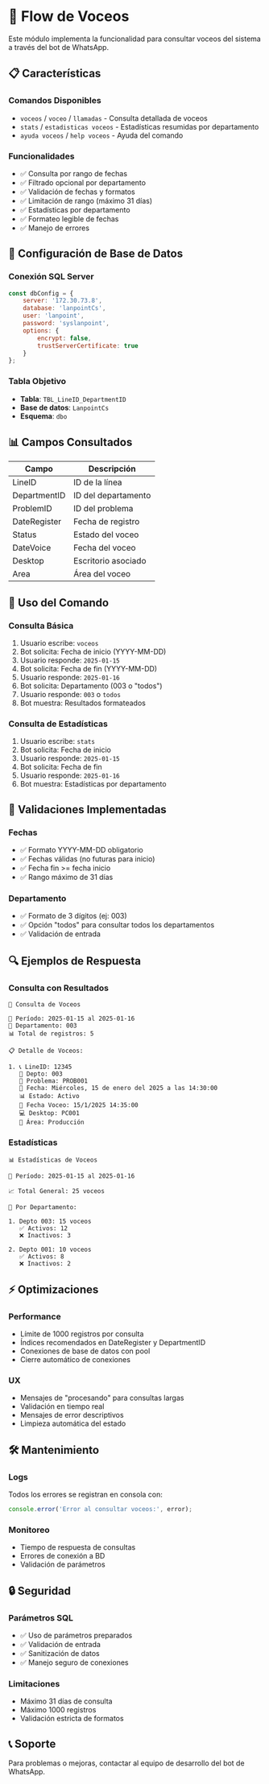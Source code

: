 # 🎤 Flow de Voceos

Este módulo implementa la funcionalidad para consultar voceos del sistema a través del bot de WhatsApp.

## 📋 Características

### Comandos Disponibles
- `voceos` / `voceo` / `llamadas` - Consulta detallada de voceos
- `stats` / `estadisticas voceos` - Estadísticas resumidas por departamento
- `ayuda voceos` / `help voceos` - Ayuda del comando

### Funcionalidades
- ✅ Consulta por rango de fechas
- ✅ Filtrado opcional por departamento
- ✅ Validación de fechas y formatos
- ✅ Limitación de rango (máximo 31 días)
- ✅ Estadísticas por departamento
- ✅ Formateo legible de fechas
- ✅ Manejo de errores

## 🔧 Configuración de Base de Datos

### Conexión SQL Server
```javascript
const dbConfig = {
    server: '172.30.73.8',
    database: 'lanpointCs',
    user: 'lanpoint',
    password: 'syslanpoint',
    options: {
        encrypt: false,
        trustServerCertificate: true
    }
};
```

### Tabla Objetivo
- **Tabla**: `TBL_LineID_DepartmentID`
- **Base de datos**: `LanpointCs`
- **Esquema**: `dbo`

## 📊 Campos Consultados

| Campo | Descripción |
|-------|-------------|
| LineID | ID de la línea |
| DepartmentID | ID del departamento |
| ProblemID | ID del problema |
| DateRegister | Fecha de registro |
| Status | Estado del voceo |
| DateVoice | Fecha del voceo |
| Desktop | Escritorio asociado |
| Area | Área del voceo |

## 🚀 Uso del Comando

### Consulta Básica
1. Usuario escribe: `voceos`
2. Bot solicita: Fecha de inicio (YYYY-MM-DD)
3. Usuario responde: `2025-01-15`
4. Bot solicita: Fecha de fin (YYYY-MM-DD)
5. Usuario responde: `2025-01-16`
6. Bot solicita: Departamento (003 o "todos")
7. Usuario responde: `003` o `todos`
8. Bot muestra: Resultados formateados

### Consulta de Estadísticas
1. Usuario escribe: `stats`
2. Bot solicita: Fecha de inicio
3. Usuario responde: `2025-01-15`
4. Bot solicita: Fecha de fin
5. Usuario responde: `2025-01-16`
6. Bot muestra: Estadísticas por departamento

## 📝 Validaciones Implementadas

### Fechas
- ✅ Formato YYYY-MM-DD obligatorio
- ✅ Fechas válidas (no futuras para inicio)
- ✅ Fecha fin >= fecha inicio
- ✅ Rango máximo de 31 días

### Departamento
- ✅ Formato de 3 dígitos (ej: 003)
- ✅ Opción "todos" para consultar todos los departamentos
- ✅ Validación de entrada

## 🔍 Ejemplos de Respuesta

### Consulta con Resultados
```
🎤 Consulta de Voceos

📅 Período: 2025-01-15 al 2025-01-16
🏢 Departamento: 003
📊 Total de registros: 5

📋 Detalle de Voceos:

1. 📞 LineID: 12345
   🏢 Depto: 003
   🔧 Problema: PROB001
   📅 Fecha: Miércoles, 15 de enero del 2025 a las 14:30:00
   📊 Estado: Activo
   🎤 Fecha Voceo: 15/1/2025 14:35:00
   💻 Desktop: PC001
   📍 Área: Producción
```

### Estadísticas
```
📊 Estadísticas de Voceos

📅 Período: 2025-01-15 al 2025-01-16

📈 Total General: 25 voceos

🏢 Por Departamento:

1. Depto 003: 15 voceos
   ✅ Activos: 12
   ❌ Inactivos: 3

2. Depto 001: 10 voceos
   ✅ Activos: 8
   ❌ Inactivos: 2
```

## ⚡ Optimizaciones

### Performance
- Límite de 1000 registros por consulta
- Índices recomendados en DateRegister y DepartmentID
- Conexiones de base de datos con pool
- Cierre automático de conexiones

### UX
- Mensajes de "procesando" para consultas largas
- Validación en tiempo real
- Mensajes de error descriptivos
- Limpieza automática del estado

## 🛠️ Mantenimiento

### Logs
Todos los errores se registran en consola con:
```javascript
console.error('Error al consultar voceos:', error);
```

### Monitoreo
- Tiempo de respuesta de consultas
- Errores de conexión a BD
- Validación de parámetros

## 🔒 Seguridad

### Parámetros SQL
- ✅ Uso de parámetros preparados
- ✅ Validación de entrada
- ✅ Sanitización de datos
- ✅ Manejo seguro de conexiones

### Limitaciones
- Máximo 31 días de consulta
- Máximo 1000 registros
- Validación estricta de formatos

## 📞 Soporte

Para problemas o mejoras, contactar al equipo de desarrollo del bot de WhatsApp.